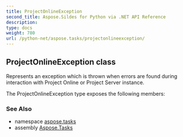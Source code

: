 ```yaml
---
title: ProjectOnlineException
second_title: Aspose.Sildes for Python via .NET API Reference
description: 
type: docs
weight: 780
url: /python-net/aspose.tasks/projectonlineexception/
---
```


## ProjectOnlineException class

Represents an exception which is thrown when errors are found during interaction with Project Online or Project Server instance.

The ProjectOnlineException type exposes the following members:

### See Also

* namespace [aspose.tasks](/tasks/python-net/aspose.tasks/)
* assembly [Aspose.Tasks](/tasks/python-net/)

